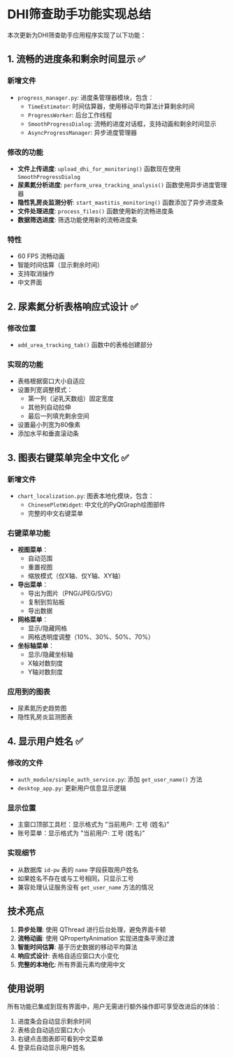 # DHI筛查助手功能实现总结

本次更新为DHI筛查助手应用程序实现了以下功能：

## 1. 流畅的进度条和剩余时间显示 ✅

### 新增文件
- `progress_manager.py`: 进度条管理器模块，包含：
  - `TimeEstimator`: 时间估算器，使用移动平均算法计算剩余时间
  - `ProgressWorker`: 后台工作线程
  - `SmoothProgressDialog`: 流畅的进度对话框，支持动画和剩余时间显示
  - `AsyncProgressManager`: 异步进度管理器

### 修改的功能
- **文件上传进度**: `upload_dhi_for_monitoring()` 函数现在使用 `SmoothProgressDialog`
- **尿素氮分析进度**: `perform_urea_tracking_analysis()` 函数使用异步进度管理器
- **隐性乳房炎监测分析**: `start_mastitis_monitoring()` 函数添加了异步进度条
- **文件处理进度**: `process_files()` 函数使用新的流畅进度条
- **数据筛选进度**: 筛选功能使用新的流畅进度条

### 特性
- 60 FPS 流畅动画
- 智能时间估算（显示剩余时间）
- 支持取消操作
- 中文界面

## 2. 尿素氮分析表格响应式设计 ✅

### 修改位置
- `add_urea_tracking_tab()` 函数中的表格创建部分

### 实现的功能
- 表格根据窗口大小自适应
- 设置列宽调整模式：
  - 第一列（泌乳天数组）固定宽度
  - 其他列自动拉伸
  - 最后一列填充剩余空间
- 设置最小列宽为80像素
- 添加水平和垂直滚动条

## 3. 图表右键菜单完全中文化 ✅

### 新增文件
- `chart_localization.py`: 图表本地化模块，包含：
  - `ChinesePlotWidget`: 中文化的PyQtGraph绘图部件
  - 完整的中文右键菜单

### 右键菜单功能
- **视图菜单**：
  - 自动范围
  - 重置视图
  - 缩放模式（仅X轴、仅Y轴、XY轴）
- **导出菜单**：
  - 导出为图片（PNG/JPEG/SVG）
  - 复制到剪贴板
  - 导出数据
- **网格菜单**：
  - 显示/隐藏网格
  - 网格透明度调整（10%、30%、50%、70%）
- **坐标轴菜单**：
  - 显示/隐藏坐标轴
  - X轴对数刻度
  - Y轴对数刻度

### 应用到的图表
- 尿素氮历史趋势图
- 隐性乳房炎监测图表

## 4. 显示用户姓名 ✅

### 修改的文件
- `auth_module/simple_auth_service.py`: 添加 `get_user_name()` 方法
- `desktop_app.py`: 更新用户信息显示逻辑

### 显示位置
- 主窗口顶部工具栏：显示格式为 "当前用户: 工号 (姓名)"
- 账号菜单：显示格式为 "当前用户: 工号 (姓名)"

### 实现细节
- 从数据库 `id-pw` 表的 `name` 字段获取用户姓名
- 如果姓名不存在或与工号相同，只显示工号
- 兼容处理认证服务没有 `get_user_name` 方法的情况

## 技术亮点

1. **异步处理**: 使用 QThread 进行后台处理，避免界面卡顿
2. **流畅动画**: 使用 QPropertyAnimation 实现进度条平滑过渡
3. **智能时间估算**: 基于历史数据的移动平均算法
4. **响应式设计**: 表格自适应窗口大小变化
5. **完整的本地化**: 所有界面元素均使用中文

## 使用说明

所有功能已集成到现有界面中，用户无需进行额外操作即可享受改进后的体验：

1. 进度条会自动显示剩余时间
2. 表格会自动适应窗口大小
3. 右键点击图表即可看到中文菜单
4. 登录后自动显示用户姓名